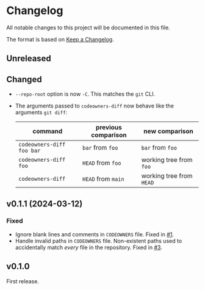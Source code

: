 # Changelog

All notable changes to this project will be documented in this file.

The format is based on [Keep a Changelog](https://keepachangelog.com/en/1.0.0/).

## Unreleased

## Changed

- `--repo-root` option is now `-C`.
  This matches the `git` CLI.
- The arguments passed to `codeowners-diff`
  now behave like the arguments `git diff`:

  command                   | previous comparison | new comparison
  ------------------------- | ------------------- | ------------------------
  `codeowners-diff foo bar` | `bar` from `foo`    | `bar` from `foo`
  `codeowners-diff foo`     | `HEAD` from `foo`   | working tree from `foo`
  `codeowners-diff`         | `HEAD` from `main`  | working tree from `HEAD`

## v0.1.1 (2024-03-12)

### Fixed

- Ignore blank lines and comments in `CODEOWNERS` file.
  Fixed in [#1](https://github.com/samueljsb/codeowners-diff/pull/1).
- Handle invalid paths in `CODEOWNERS` file.
  Non-existent paths used to accidentally match *every* file in the repository.
  Fixed in [#3](https://github.com/samueljsb/codeowners-diff/pull/3).

## v0.1.0

First release.
